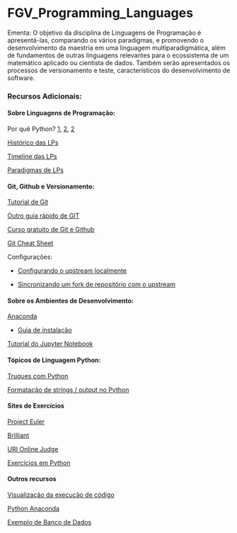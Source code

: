 # FGV_Programming_Languages  

Ementa:
O objetivo da disciplina de Linguagens de Programação é apresentá-las, comparando os vários paradigmas, e promovendo o desenvolvimento da maestria em uma linguagem multiparadigmática, além de fundamentos de outras linguagens relevantes para o ecossistema de um matemático aplicado ou cientista de dados. Também serão apresentados os processos de versionamento e teste, característicos do desenvolvimento de software.

### Recursos Adicionais:

#### Sobre Linguagens de Programação: 

Por quê Python?  [1](https://www.tiobe.com/tiobe-index/), [2](https://medium.freecodecamp.org/best-programming-languages-to-learn-in-2018-ultimate-guide-bfc93e615b35), [2](https://www.edureka.co/blog/python-interesting-facts-you-need-to-know/)

[Histórico das LPs](https://en.wikipedia.org/wiki/History_of_programming_languages)  

[Timeline das LPs](https://en.wikipedia.org/wiki/Timeline_of_programming_languages)

[Paradigmas de LPs](https://en.m.wikipedia.org/wiki/Programming_paradigm)  

#### Git, Github e Versionamento:

[Tutorial de Git](https://git-scm.com/book/pt-br/v1/Primeiros-passos-No%C3%A7%C3%B5es-B%C3%A1sicas-de-Git)  

[Outro guia rápido de GIT](http://rogerdudler.github.io/git-guide/index.pt_BR.html)  

[Curso gratuito de Git e Github](https://www.udemy.com/git-e-github-para-iniciantes/)

[Git Cheat Sheet](https://www.git-tower.com/blog/git-cheat-sheet/)

Configurações:
  + [Configurando o upstream localmente](https://help.github.com/articles/configuring-a-remote-for-a-fork/)

  + [Sincronizando um fork de repositório com o upstream](https://help.github.com/articles/syncing-a-fork/)
 
#### Sobre os Ambientes de Desenvolvimento:

[Anaconda](https://www.anaconda.com/download/)
  + [Guia de instalação](https://paulovasconcellos.com.br/como-baixar-anaconda-31fd49c19bd8)

[Tutorial do Jupyter Notebook](https://www.datacamp.com/community/tutorials/tutorial-jupyter-notebook)

#### Tópicos de Linguagem Python:

[Truques com Python](https://hackernoon.com/python-tricks-101-2836251922e0)

[Formatação de strings / output no Python](http://www.python-course.eu/python3_formatted_output.php)

#### Sites de Exercícios

[Project Euler](https://projecteuler.net/)  

[Brilliant](http://brilliant.org/)  

[URI Online Judge](https://www.urionlinejudge.com.br/judge/en/login)  

[Exercícios em Python](http://joaoventura.net/static/files/python_exercises_book.pdf)


#### Outros recursos  

[Visualização da execução de código](http://www.pythontutor.com/visualize.html#mode=edit)  

[Python Anaconda](https://www.continuum.io/downloads)  

[Exemplo de Banco de Dados](https://github.com/datacharmer/test_db)

